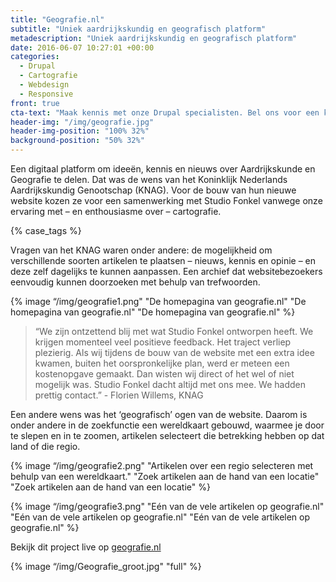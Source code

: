 ```yaml
---
title: "Geografie.nl"
subtitle: "Uniek aardrijkskundig en geografisch platform"
metadescription: "Uniek aardrijkskundig en geografisch platform"
date: 2016-06-07 10:27:01 +00:00
categories:
  - Drupal
  - Cartografie
  - Webdesign
  - Responsive
front: true
cta-text: "Maak kennis met onze Drupal specialisten. Bel ons voor een kennismakingsafspraak."
header-img: "/img/geografie.jpg"
header-img-position: "100% 32%"
background-position: "50% 32%"
---
```


Een digitaal platform om ideeën, kennis en nieuws over Aardrijkskunde en Geografie te delen. Dat was de wens van het Koninklijk Nederlands Aardrijkskundig Genootschap (KNAG). Voor de bouw van hun nieuwe website kozen ze voor een samenwerking met Studio Fonkel vanwege onze ervaring met – en enthousiasme over – cartografie.

{% case_tags %}

Vragen van het KNAG waren onder andere: de mogelijkheid om verschillende soorten artikelen te plaatsen – nieuws, kennis en opinie – en deze zelf dagelijks te kunnen aanpassen. Een archief dat websitebezoekers eenvoudig kunnen doorzoeken met behulp van trefwoorden.

{% image “/img/geografie1.png" "De homepagina van geografie.nl" "De homepagina van geografie.nl" "De homepagina van geografie.nl" %}

> “We zijn ontzettend blij met wat Studio Fonkel ontworpen heeft. We krijgen momenteel veel positieve feedback. Het traject verliep plezierig. Als wij tijdens de bouw van de website met een extra idee kwamen, buiten het oorspronkelijke plan, werd er meteen een kostenopgave gemaakt. Dan wisten wij direct of het wel of niet mogelijk was. Studio Fonkel dacht altijd met ons mee. We hadden prettig contact.” - Florien Willems, KNAG

Een andere wens was het ‘geografisch’ ogen van de website. Daarom is onder andere in de zoekfunctie een wereldkaart gebouwd, waarmee je door te slepen en in te zoomen, artikelen selecteert die betrekking hebben op dat land of die regio.

{% image “/img/geografie2.png" "Artikelen over een regio selecteren met behulp van een wereldkaart." "Zoek artikelen aan de hand van een locatie" "Zoek artikelen aan de hand van een locatie" %}

{% image “/img/geografie3.png" "Eén van de vele artikelen op geografie.nl" "Eén van de vele artikelen op geografie.nl" "Eén van de vele artikelen op geografie.nl" %}

Bekijk dit project live op <a href="http://geografie.nl/" target="_blank">geografie.nl</a>

{% image “/img/Geografie_groot.jpg" "full" %}

